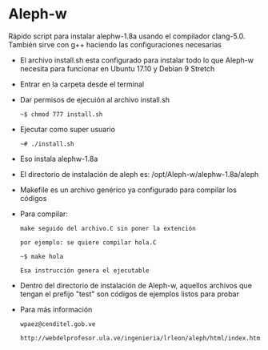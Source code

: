 # Aleph-w
Rápido script para instalar alephw-1.8a usando el compilador clang-5.0. También sirve con g++ haciendo las configuraciones necesarias

-   El archivo install.sh esta configurado para instalar todo lo que Aleph-w necesita para funcionar en Ubuntu 17.10 y Debian 9 Stretch

-   Entrar en la carpeta desde el terminal

-   Dar permisos de ejecuión al archivo install.sh

        ~$ chmod 777 install.sh

-   Ejecutar como super usuario

        ~# ./install.sh

-   Eso instala alephw-1.8a

-   El directorio de instalación de aleph es: /opt/Aleph-w/alephw-1.8a/aleph

-   Makefile es un archivo genérico ya configurado para compilar los códigos

-   Para compilar:

        make seguido del archivo.C sin poner la extención

        por ejemplo: se quiere compilar hola.C

        ~$ make hola

        Esa instrucción genera el ejecutable

-   Dentro del directorio de instalación de Aleph-w, aquellos archivos que tengan el prefijo "test" son códigos de ejemplos listos para probar

-   Para más información

        wpaez@cenditel.gob.ve

        http://webdelprofesor.ula.ve/ingenieria/lrleon/aleph/html/index.html
